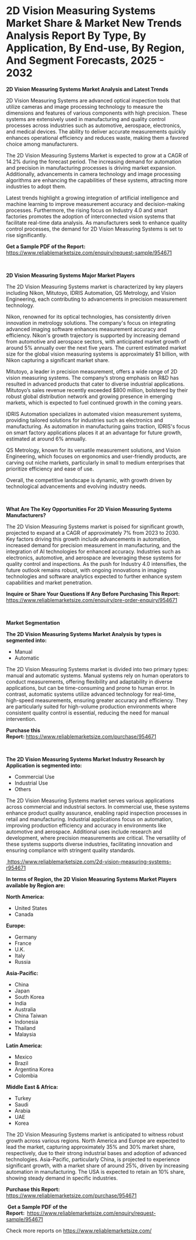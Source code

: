 <p><h1>2D Vision Measuring Systems Market Share & Market New Trends Analysis Report By Type, By Application, By End-use, By Region, And Segment Forecasts, 2025 - 2032</h1></p><p><strong>2D Vision Measuring Systems Market Analysis and Latest Trends</strong></p>
<p><p>2D Vision Measuring Systems are advanced optical inspection tools that utilize cameras and image processing technology to measure the dimensions and features of various components with high precision. These systems are extensively used in manufacturing and quality control processes across industries such as automotive, aerospace, electronics, and medical devices. The ability to deliver accurate measurements quickly enhances operational efficiency and reduces waste, making them a favored choice among manufacturers.</p><p>The 2D Vision Measuring Systems Market is expected to grow at a CAGR of 14.2% during the forecast period. The increasing demand for automation and precision in manufacturing processes is driving market expansion. Additionally, advancements in camera technology and image processing algorithms are enhancing the capabilities of these systems, attracting more industries to adopt them. </p><p>Latest trends highlight a growing integration of artificial intelligence and machine learning to improve measurement accuracy and decision-making processes. Furthermore, the rising focus on Industry 4.0 and smart factories promotes the adoption of interconnected vision systems that facilitate real-time data analysis. As manufacturers seek to enhance quality control processes, the demand for 2D Vision Measuring Systems is set to rise significantly.</p></p>
<p><strong>Get a Sample PDF of the Report:&nbsp;</strong> <a href="https://www.reliablemarketsize.com/enquiry/request-sample/954671?utm_campaign=2457&utm_medium=2&utm_source=Github&utm_content=ia&utm_term=07032025&utm_id=2d-vision-measuring-systems">https://www.reliablemarketsize.com/enquiry/request-sample/954671</a></p>
<p>&nbsp;</p>
<p><strong>2D Vision Measuring Systems Major Market Players</strong></p>
<p><p>The 2D Vision Measuring Systems market is characterized by key players including Nikon, Mitutoyo, IDRIS Automation, QS Metrology, and Vision Engineering, each contributing to advancements in precision measurement technology.</p><p>Nikon, renowned for its optical technologies, has consistently driven innovation in metrology solutions. The company's focus on integrating advanced imaging software enhances measurement accuracy and efficiency. Nikon's growth trajectory is supported by increasing demand from automotive and aerospace sectors, with anticipated market growth of around 5% annually over the next five years. The current estimated market size for the global vision measuring systems is approximately $1 billion, with Nikon capturing a significant market share.</p><p>Mitutoyo, a leader in precision measurement, offers a wide range of 2D vision measuring systems. The company’s strong emphasis on R&D has resulted in advanced products that cater to diverse industrial applications. Mitutoyo’s sales revenue recently exceeded $800 million, bolstered by their robust global distribution network and growing presence in emerging markets, which is expected to fuel continued growth in the coming years.</p><p>IDRIS Automation specializes in automated vision measurement systems, providing tailored solutions for industries such as electronics and manufacturing. As automation in manufacturing gains traction, IDRIS's focus on smart factory applications places it at an advantage for future growth, estimated at around 6% annually.</p><p>QS Metrology, known for its versatile measurement solutions, and Vision Engineering, which focuses on ergonomics and user-friendly products, are carving out niche markets, particularly in small to medium enterprises that prioritize efficiency and ease of use.</p><p>Overall, the competitive landscape is dynamic, with growth driven by technological advancements and evolving industry needs.</p></p>
<p>&nbsp;</p>
<p><strong>What Are The Key Opportunities For 2D Vision Measuring Systems Manufacturers?</strong></p>
<p><p>The 2D Vision Measuring Systems market is poised for significant growth, projected to expand at a CAGR of approximately 7% from 2023 to 2030. Key factors driving this growth include advancements in automation, increased demand for precision measurement in manufacturing, and the integration of AI technologies for enhanced accuracy. Industries such as electronics, automotive, and aerospace are leveraging these systems for quality control and inspections. As the push for Industry 4.0 intensifies, the future outlook remains robust, with ongoing innovations in imaging technologies and software analytics expected to further enhance system capabilities and market penetration.</p></p>
<p><strong>Inquire or Share Your Questions If Any Before Purchasing This Report:</strong> <a href="https://www.reliablemarketsize.com/enquiry/pre-order-enquiry/954671?utm_campaign=2457&utm_medium=2&utm_source=Github&utm_content=ia&utm_term=07032025&utm_id=2d-vision-measuring-systems">https://www.reliablemarketsize.com/enquiry/pre-order-enquiry/954671</a></p>
<p>&nbsp;</p>
<p><strong>Market Segmentation</strong></p>
<p><strong>The 2D Vision Measuring Systems Market Analysis by types is segmented into:</strong></p>
<p><ul><li>Manual</li><li>Automatic</li></ul></p>
<p><p>The 2D Vision Measuring Systems market is divided into two primary types: manual and automatic systems. Manual systems rely on human operators to conduct measurements, offering flexibility and adaptability in diverse applications, but can be time-consuming and prone to human error. In contrast, automatic systems utilize advanced technology for real-time, high-speed measurements, ensuring greater accuracy and efficiency. They are particularly suited for high-volume production environments where consistent quality control is essential, reducing the need for manual intervention.</p></p>
<p><strong>Purchase this Report:&nbsp;</strong><a href="https://www.reliablemarketsize.com/purchase/954671?utm_campaign=2457&utm_medium=2&utm_source=Github&utm_content=ia&utm_term=07032025&utm_id=2d-vision-measuring-systems">https://www.reliablemarketsize.com/purchase/954671</a></p>
<p>&nbsp;</p>
<p><strong>The 2D Vision Measuring Systems Market Industry Research by Application is segmented into:</strong></p>
<p><ul><li>Commercial Use</li><li>Industrial Use</li><li>Others</li></ul></p>
<p><p>The 2D Vision Measuring Systems market serves various applications across commercial and industrial sectors. In commercial use, these systems enhance product quality assurance, enabling rapid inspection processes in retail and manufacturing. Industrial applications focus on automation, improving production efficiency and accuracy in environments like automotive and aerospace. Additional uses include research and development, where precision measurements are critical. The versatility of these systems supports diverse industries, facilitating innovation and ensuring compliance with stringent quality standards.</p></p>
<p><a href="https://www.reliablemarketsize.com/2d-vision-measuring-systems-r954671?utm_campaign=2457&utm_medium=2&utm_source=Github&utm_content=ia&utm_term=07032025&utm_id=2d-vision-measuring-systems">&nbsp;https://www.reliablemarketsize.com/2d-vision-measuring-systems-r954671</a></p>
<p><strong>In terms of Region, the 2D Vision Measuring Systems Market Players available by Region are:</strong></p>
<p>
    <p> <strong> North America: </strong>
        <ul>
            <li>United States</li>
            <li>Canada</li>
        </ul>
        </p> 
    <p> <strong> Europe: </strong>
        <ul>
            <li>Germany</li>
            <li>France</li>
            <li>U.K.</li>
            <li>Italy</li>
            <li>Russia</li>
        </ul>
        </p> 
    <p> <strong> Asia-Pacific: </strong>
        <ul>
            <li>China</li>
            <li>Japan</li>
            <li>South Korea</li>
            <li>India</li>
            <li>Australia</li>
            <li>China Taiwan</li>
            <li>Indonesia</li>
            <li>Thailand</li>
            <li>Malaysia</li>
        </ul>
        </p> 
    <p> <strong> Latin America: </strong>
        <ul>
            <li>Mexico</li>
            <li>Brazil</li>
            <li>Argentina Korea</li>
            <li>Colombia</li>
        </ul>
        </p> 
    <p> <strong> Middle East & Africa: </strong>
        <ul>
            <li>Turkey</li>
            <li>Saudi</li>
            <li>Arabia</li>
            <li>UAE</li>
            <li>Korea</li>
        </ul>
    </p>
    </p>
<p><p>The 2D Vision Measuring Systems market is anticipated to witness robust growth across various regions. North America and Europe are expected to lead the market, capturing approximately 35% and 30% market share, respectively, due to their strong industrial bases and adoption of advanced technologies. Asia-Pacific, particularly China, is projected to experience significant growth, with a market share of around 25%, driven by increasing automation in manufacturing. The USA is expected to retain an 10% share, showing steady demand in specific industries.</p></p>
<p><strong>Purchase this Report: </strong><a href="https://www.reliablemarketsize.com/purchase/954671?utm_campaign=2457&utm_medium=2&utm_source=Github&utm_content=ia&utm_term=07032025&utm_id=2d-vision-measuring-systems">https://www.reliablemarketsize.com/purchase/954671</a></p>
<p>&nbsp;<strong>Get a Sample PDF of the Report:&nbsp;&nbsp;</strong><a href="https://www.reliablemarketsize.com/enquiry/request-sample/954671?utm_campaign=2457&utm_medium=2&utm_source=Github&utm_content=ia&utm_term=07032025&utm_id=2d-vision-measuring-systems">https://www.reliablemarketsize.com/enquiry/request-sample/954671</a></p>
<p><strong></strong></p>
<p>Check more reports on <a href="https://www.reliablemarketsize.com/?utm_campaign=2457&utm_medium=2&utm_source=Github&utm_content=ia&utm_term=07032025&utm_id=2d-vision-measuring-systems">https://www.reliablemarketsize.com/</a></p>